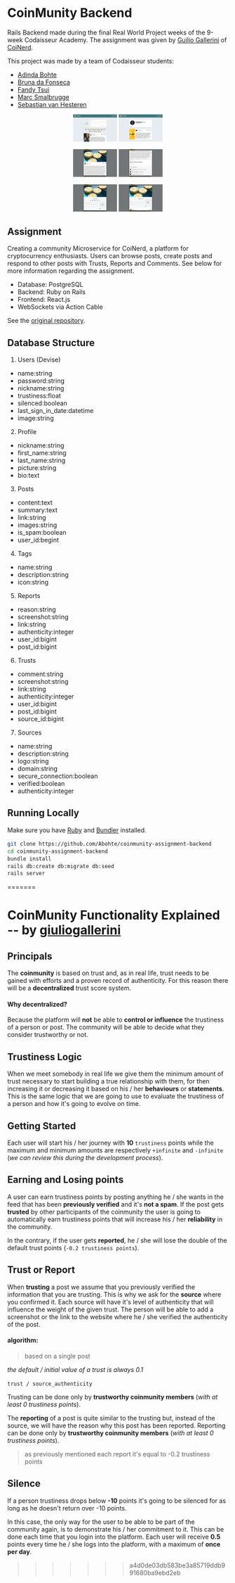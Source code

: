# CoinMunity Backend

Rails Backend made during the final Real World Project weeks of the 9-week Codaisseur Academy. The assignment was given by [Guilio Gallerini](http://www.giuliogallerini.com/) of [CoiNerd](https://twitter.com/coinerdofficial).

This project was made by a team of Codaisseur students:
* [Adinda Bohte](https://github.com/Abohte)
* [Bruna da Fonseca](https://github.com/brunadafonseca)
* [Fandy Tsui](https://github.com/fandytcc)
* [Marc Smalbrugge](https://github.com/PamperBoy)
* [Sebastian van Hesteren](https://github.com/svanhesteren)

<p align="middle">
<img src="app/assets/images/PostsPage.png" width="100" />
<img src="app/assets/images/ProfilePage.png" width="100" />
</p>
<p align="middle">
<img src="app/assets/images/PostPage.png" width="100" />
<img src="app/assets/images/PostPageBottom.png" width="100" />
</p>
<p align="middle">
<img src="app/assets/images/PostPageTrust.png" width="100" />
<img src="app/assets/images/PostPageReport.png" width="100" />
</p>

## Assignment

Creating a community Microservice for CoiNerd, a platform for cryptocurrency enthusiasts. Users can browse posts, create posts and respond to other posts with Trusts, Reports and Comments. See below for more information regarding the assignment.

* Database: PostgreSQL
* Backend: Ruby on Rails
* Frontend: React.js
* WebSockets via Action Cable

See the [original repository](https://github.com/Abohte/coinmunity-assignment-backend).

## Database Structure

1. Users (Devise)
  * name:string
  * password:string
  * nickname:string
  * trustiness:float
  * silenced:boolean
  * last_sign_in_date:datetime
  * image:string

2. Profile
  * nickname:string
  * first_name:string
  * last_name:string
  * picture:string
  * bio:text

3. Posts
  * content:text
  * summary:text
  * link:string
  * images:string
  * is_spam:boolean
  * user_id:begint

4. Tags
  * name:string
  * description:string
  * icon:string

5. Reports
  * reason:string
  * screenshot:string
  * link:string
  * authenticity:integer
  * user_id:bigint
  * post_id:bigint

6. Trusts
  * comment:string
  * screenshot:string
  * link:string
  * authenticity:integer
  * user_id:bigint
  * post_id:bigint
  * source_id:bigint

7. Sources
  * name:string
  * description:string
  * logo:string
  * domain:string
  * secure_connection:boolean
  * verified:boolean
  * authenticity:integer

## Running Locally

Make sure you have [Ruby](https://www.ruby-lang.org/en/) and [Bundler](http://bundler.io/) installed.

```bash
git clone https://github.com/Abohte/coinmunity-assignment-backend
cd coinmunity-assignment-backend
bundle install
rails db:create db:migrate db:seed
rails server
```

=======

# CoinMunity Functionality Explained -- by [giuliogallerini](https://github.com/giuliogallerini)

## Principals

The **coinmunity** is based on trust and, as in real life, trust needs to be
gained with efforts and a proven record of authenticity. For this reason there
will be a **decentralized** trust score system.

#### Why decentralized?

Because the platform will **not** be able to **control or influence** the trustiness of
a person or post. The community will be able to decide what they consider
trustworthy or not.

## Trustiness Logic

When we meet somebody in real life we give them the minimum amount of trust necessary
to start building a true relationship with them, for then increasing it or decreasing
it based on his / her **behaviours** or **statements**. This is the same logic that we are
going to use to evaluate the trustiness of a person and how it's going to evolve on time.

## Getting Started

Each user will start his / her journey with **10** `trustiness` points while the
maximum and minimum amounts are respectively `+infinite` and `-infinite` (*we can
review this during the development process*).

## Earning and Losing points

A user can earn trustiness points by posting anything he / she wants in the feed
that has been **previously verified** and it's **not a spam**. If the post gets
**trusted** by other participants of the coinmunity the user is going to automatically
earn trustiness points that will increase his / her **reliability** in the community.

In the contrary, if the user gets **reported**, he / she will lose the double of
the default trust points (`-0.2 trustiness points`).

## Trust or Report

When **trusting** a post we assume that you previously verified the information
that you are trusting. This is why we ask for the **source** where you
confirmed it. Each source will have it's level of authenticity that will influence the
weight of the given trust. The person will be able to add a screenshot or the link to the website
where he / she verified the authenticity of the post.

#### algorithm:

> based on a single post

*the default / initial value of a trust is always 0.1*

`trust / source_authenticity`

Trusting can be done only by **trustworthy coinmunity members** (*with at least 0
trustiness points*).


The **reporting** of a post is quite similar to the trusting but, instead
of the source, we will have the reason why this post has been reported.
Reporting can be done only by **trustworthy coinmunity members** (*with at least 0
trustiness points*).

> as previously mentioned each report it's equal to -0.2 trustiness points

## Silence

If a person trustiness drops below **-10** points it's going to be silenced for
as long as he doesn't return over -10 points.

In this case, the only way for the user to be able to be part of the community again,
is to demonstrate his / her commitment to it. This can be done each time that you login
into the platform. Each user will receive **0.5** points every time he / she logs into the
platform, with a maximum of **once per day**.
>>>>>>> a4d0de03db583be3a85719ddb991680ba9ebd2eb
